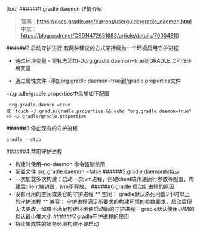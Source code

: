 [toc]
######1.gradle daemon 详情介绍
>官网：https://docs.gradle.org/current/userguide/gradle_daemon.html
中文：https://blog.csdn.net/CSDN472651883/article/details/79004310

######2.启动守护进行
有两种建议的方式来持续为一个环境启用守护进程：

* 通过环境变量 - 将标志添加-Dorg.gradle.daemon=true到GRADLE_OPTS环境变量

* 通过属性文件 -添加org.gradle.daemon=true到/gradle.properties文件

~/.gradle/gradle.properties中添加如下配置
```
 org.gradle.daemon =true
或：touch ~/.gradle/gradle.properties && echo "org.gradle.daemon=true" >> ~/.gradle/gradle.properties  
```
######3.停止现有的守护进程
```
gradle --stop 
```
######4.禁用守护进程
* 构建时使用–no-daemon 命令强制禁用
* 配置文件  org.gradle.daemon =false
######5.gradle daemon的特点
* 一次加载多次构建：启动一次jvm进程，创建client端传递运行参数等配置，构建后client端销毁，jvm不释放。
######6.gradle 启动新进程的原因
* 没有可用的空闲或兼容的守护进程
** 空闲： gradle默认杀死闲置3小时以上的守护进程
** 兼容： 守护进程满足所要求的构建环境的参数要求，启动后便无法更改，如果不满足构建环境便启动新的守护进程
       ··                 gradle默认使用JVM的默认最小堆大小
######7.gradle守护进程的使用
* 持续集成性的服务环境构建不要启动








